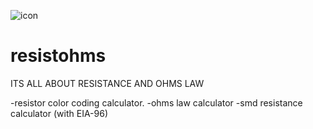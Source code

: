 ![icon](https://user-images.githubusercontent.com/45265245/114017902-49b31200-9875-11eb-848d-c90d1a55ea98.png)

# resistohms
ITS ALL ABOUT RESISTANCE AND OHMS LAW

-resistor color coding calculator.
-ohms law calculator
-smd resistance calculator (with EIA-96)



